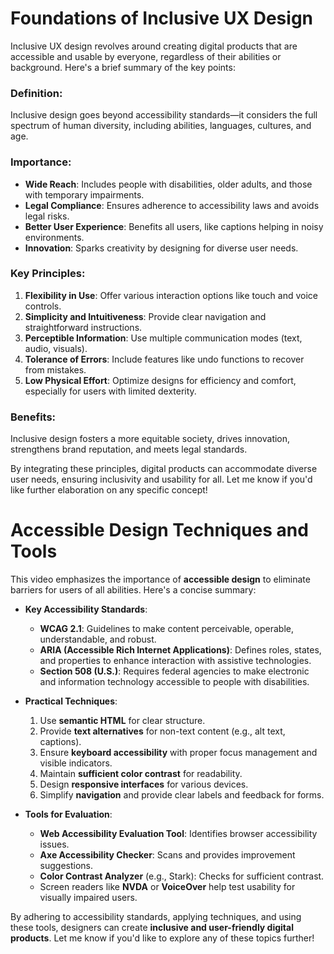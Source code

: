 

#  Foundations of Inclusive UX Design

Inclusive UX design revolves around creating digital products that are accessible and usable by everyone, regardless of their abilities or background. Here's a brief summary of the key points:

### Definition:
Inclusive design goes beyond accessibility standards—it considers the full spectrum of human diversity, including abilities, languages, cultures, and age.

### Importance:
- **Wide Reach**: Includes people with disabilities, older adults, and those with temporary impairments.
- **Legal Compliance**: Ensures adherence to accessibility laws and avoids legal risks.
- **Better User Experience**: Benefits all users, like captions helping in noisy environments.
- **Innovation**: Sparks creativity by designing for diverse user needs.

### Key Principles:
1. **Flexibility in Use**: Offer various interaction options like touch and voice controls.
2. **Simplicity and Intuitiveness**: Provide clear navigation and straightforward instructions.
3. **Perceptible Information**: Use multiple communication modes (text, audio, visuals).
4. **Tolerance of Errors**: Include features like undo functions to recover from mistakes.
5. **Low Physical Effort**: Optimize designs for efficiency and comfort, especially for users with limited dexterity.

### Benefits:
Inclusive design fosters a more equitable society, drives innovation, strengthens brand reputation, and meets legal standards.

By integrating these principles, digital products can accommodate diverse user needs, ensuring inclusivity and usability for all. Let me know if you'd like further elaboration on any specific concept!

# Accessible Design Techniques and Tools

This video emphasizes the importance of **accessible design** to eliminate barriers for users of all abilities. Here's a concise summary:

- **Key Accessibility Standards**:
  - **WCAG 2.1**: Guidelines to make content perceivable, operable, understandable, and robust.
  - **ARIA (Accessible Rich Internet Applications)**: Defines roles, states, and properties to enhance interaction with assistive technologies.
  - **Section 508 (U.S.)**: Requires federal agencies to make electronic and information technology accessible to people with disabilities.

- **Practical Techniques**:
  1. Use **semantic HTML** for clear structure.
  2. Provide **text alternatives** for non-text content (e.g., alt text, captions).
  3. Ensure **keyboard accessibility** with proper focus management and visible indicators.
  4. Maintain **sufficient color contrast** for readability.
  5. Design **responsive interfaces** for various devices.
  6. Simplify **navigation** and provide clear labels and feedback for forms.

- **Tools for Evaluation**:
  - **Web Accessibility Evaluation Tool**: Identifies browser accessibility issues.
  - **Axe Accessibility Checker**: Scans and provides improvement suggestions.
  - **Color Contrast Analyzer** (e.g., Stark): Checks for sufficient contrast.
  - Screen readers like **NVDA** or **VoiceOver** help test usability for visually impaired users.

By adhering to accessibility standards, applying techniques, and using these tools, designers can create **inclusive and user-friendly digital products**. Let me know if you'd like to explore any of these topics further!